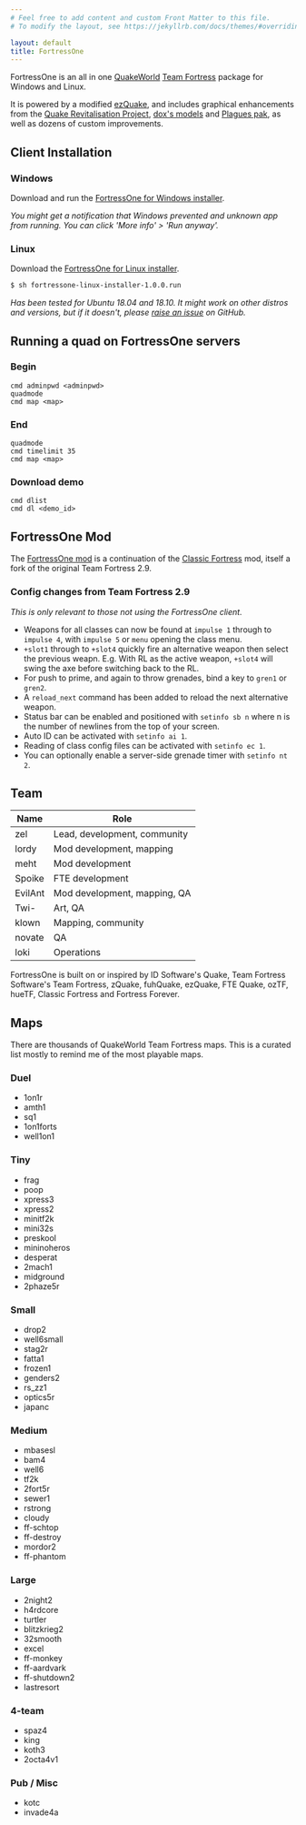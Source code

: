 ```yaml
---
# Feel free to add content and custom Front Matter to this file.
# To modify the layout, see https://jekyllrb.com/docs/themes/#overriding-theme-defaults

layout: default
title: FortressOne
---
```



FortressOne is an all in one [QuakeWorld][] [Team Fortress][] package for
Windows and Linux.

It is powered by a modified [ezQuake][], and includes graphical enhancements
from the [Quake Revitalisation Project][], [dox's models][] and
[Plagues pak][], as well as dozens of custom improvements.


## Client Installation

### Windows

Download and run the [FortressOne for Windows installer][].

_You might get a notification that Windows prevented and unknown app from
running. You can click 'More info' > 'Run anyway'._


### Linux

Download the [FortressOne for Linux installer][].

```bash
$ sh fortressone-linux-installer-1.0.0.run
```

_Has been tested for Ubuntu 18.04 and 18.10. It might work on other distros and
versions, but if it doesn't, please [raise an issue][] on GitHub._


## Running a quad on FortressOne servers

### Begin

```
cmd adminpwd <adminpwd>
quadmode
cmd map <map>
```


### End

```
quadmode
cmd timelimit 35
cmd map <map>
```


### Download demo

```
cmd dlist
cmd dl <demo_id>
```


## FortressOne Mod

The [FortressOne mod][] is a continuation of the [Classic Fortress][] mod,
itself a fork of the original Team Fortress 2.9.


### Config changes from Team Fortress 2.9

_This is only relevant to those not using the FortressOne client._

* Weapons for all classes can now be found at `impulse 1` through to `impulse
  4`, with `impulse 5` or `menu` opening the class menu.
* `+slot1` through to `+slot4` quickly fire an alternative weapon then select
  the previous weapn. E.g. With RL as the active weapon, `+slot4` will swing
  the axe before switching back to the RL.
* For push to prime, and again to throw grenades, bind a key to `gren1` or
  `gren2`.
* A `reload_next` command has been added to reload the next alternative weapon.
* Status bar can be enabled and positioned with `setinfo sb n` where n is the
  number of newlines from the top of your screen.
* Auto ID can be activated with `setinfo ai 1`.
* Reading of class config files can be activated with `setinfo ec 1`.
* You can optionally enable a server-side grenade timer with `setinfo nt 2`.


## Team

| Name    | Role                         |
|---------|------------------------------|
| zel     | Lead, development, community |
| lordy   | Mod development, mapping     |
| meht    | Mod development              |
| Spoike  | FTE development              |
| EvilAnt | Mod development, mapping, QA |
| Twi-    | Art, QA                      |
| klown   | Mapping, community           |
| novate  | QA                           |
| loki    | Operations                   |

FortressOne is built on or inspired by ID Software's Quake, Team Fortress
Software's Team Fortress, zQuake, fuhQuake, ezQuake, FTE Quake, ozTF, hueTF,
Classic Fortress and Fortress Forever.


## Maps

There are thousands of QuakeWorld Team Fortress maps. This is a curated list
mostly to remind me of the most playable maps.

### Duel

- 1on1r
- amth1
- sq1
- 1on1forts
- well1on1


### Tiny

- frag
- poop
- xpress3
- xpress2
- minitf2k
- mini32s
- preskool
- mininoheros
- desperat
- 2mach1
- midground
- 2phaze5r


### Small

- drop2
- well6small
- stag2r
- fatta1
- frozen1
- genders2
- rs_zz1
- optics5r
- japanc


### Medium

- mbasesl
- bam4
- well6
- tf2k
- 2fort5r
- sewer1
- rstrong
- cloudy
- ff-schtop
- ff-destroy
- mordor2
- ff-phantom


### Large
- 2night2
- h4rdcore
- turtler
- blitzkrieg2
- 32smooth
- excel
- ff-monkey
- ff-aardvark
- ff-shutdown2
- lastresort


### 4-team

- spaz4
- king
- koth3
- 2octa4v1


### Pub / Misc

- kotc
- invade4a


[QuakeWorld]:                        https://www.idsoftware.com/en-gb#section-games
[Team Fortress]:                     https://web.archive.org/web/20131005123834/http://www.planetfortress.com/teamfortress/
[ezQuake]:                           https://ezquake.github.io/
[Quake Revitalisation Project]:      https://qrp.quakeone.com/
[dox's models]:                      https://www.quaddicted.com/webarchive/www.planetfortress.com/tfdone_easy/dox/index.html
[Plagues pak]:                       http://members.optusnet.com.au/~plaguespak/
[FortressOne for Windows installer]: https://github.com/FortressOne/windows-installer/releases/latest
[FortressOne for Linux installer]:   https://github.com/FortressOne/linux-installer/releases/latest
[raise an issue]:                    https://github.com/FortressOne/linux-installer/issues/new
[FortressOne Server for Linux]:      https://github.com/FortressOne/linux-server-installer/releases/latest
[FortressOne mod]:                   https://github.com/FortressOne/server-qwprogs
[FortressOne Discord]:               https://discord.fortressone.org
[MegaTF]:                            https://github.com/alissa0/MegaTFCE
[QWTF NA Discord]:                   http://discord.megateamfortress.com
[hueTF]:                             https://github.com/gmtandi/huetf
[Quadclub Brasil Discord]:           https://discord.gg/Ew3NY2Z
[TF2003]:                            https://github.com/angeld29/TF2003-qvm
[QWTF.RU Discord]:                   https://discord.gg/FVuG7br
[Classic Fortress]:                  http://classicfortress.net/
